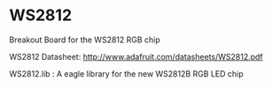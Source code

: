 WS2812
======
Breakout Board for the WS2812 RGB chip

WS2812 Datasheet: http://www.adafruit.com/datasheets/WS2812.pdf

WS2812.lib : A eagle library for the new WS2812B RGB LED chip
